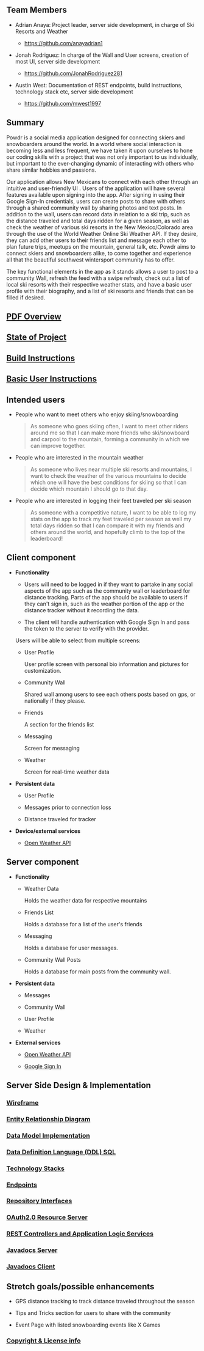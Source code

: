 ## Team Members

* Adrian Anaya: Project leader, server side development, in charge of Ski Resorts and Weather

    * https://github.com/anayadrian1

* Jonah Rodriguez: In charge of the Wall and User screens, creation of most UI, server side development

    * https://github.com/JonahRodriguez281

* Austin West: Documentation of REST endpoints, build instructions, technology stack etc, server side development

    * https://github.com/mwest1997

## Summary

Powdr is a social media application designed for connecting skiers and snowboarders around the world. In a world where social interaction is becoming less and less frequent, we have taken it upon ourselves to hone our coding skills with a project that was not only important to us individually, but important to the ever-changing dynamic of interacting with others who share similar hobbies and passions. 

Our application allows New Mexicans to connect with each other through an intuitive and user-friendly UI . Users of the application will have several features available upon signing into the app. After signing in using their Google Sign-In credentials, users can create posts to share with others through a shared community wall by sharing photos and text posts. In addition to the wall, users can record data in relation to a ski trip, such as the distance traveled and total days ridden for a given season, as well as check the weather of various ski resorts in the New Mexico/Colorado area through the use of the World Weather Online Ski Weather API. If they desire, they can add other users to their friends list and message each other to plan future trips, meetups on the mountain, general talk, etc.  Powdr aims to connect skiers and snowboarders alike, to come together and experience all that the beautiful southwest wintersport community has to offer.

The key functional elements in the app as it stands allows a user to post to a community Wall, refresh the feed with a swipe refresh, check out a list of local ski resorts with their respective weather stats, and have a basic user profile with their biography, and a list of ski resorts and friends that can be filled if desired.

## [PDF Overview](pdf/powdr-overview.pdf)

## [State of Project](md/state-of-project.md)

## [Build Instructions](md/build-instructions.md)

## [Basic User Instructions](md/basic-instructions.md)

## Intended users

* People who want to meet others who enjoy skiing/snowboarding

	> As someone who goes skiing often, I want to meet other riders around me so that I can make more friends who ski/snowboard and carpool to the mountain, forming a community in which we can improve together.

* People who are interested in the mountain weather

	> As someone who lives near multiple ski resorts and mountains, I want to check the weather of the various mountains to decide which one will have the best conditions for skiing so that I can decide which mountain I should go to that day.

* People who are interested in logging their feet traveled per ski season

	> As someone with a competitive nature, I want to be able to log my stats on the app to track my feet traveled per season as well my total days ridden so that I can compare it with my friends and others around the world, and hopefully climb to the top of the leaderboard!

## Client component

* **Functionality**

	* Users will need to be logged in if they want to partake in any social aspects of the app such as the community wall or leaderboard for distance tracking. Parts of the app should be available to 
	users if they can't sign in, such as the weather portion of the app or the distance tracker without it recording the data.
	
	* The client will handle authentication with Google Sign In and pass the token to the server to verify with the provider.

	Users will be able to select from multiple screens:
	
	* User Profile
	
	  User profile screen with personal bio information and pictures for customization.
		
	* Community Wall
	
	  Shared wall among users to see each others posts based on gps, or nationally if they please.
		
	* Friends
	
	  A section for the friends list
		
	* Messaging
	
	  Screen for messaging
		
	* Weather
	
	  Screen for real-time weather data
		    
* **Persistent data**

    * User Profile
	
	* Messages prior to connection loss
	
	* Distance traveled for tracker
	
* **Device/external services**
	
    * [Open Weather API](https://rapidapi.com/community/api/open-weather-map)
		
## Server component

* **Functionality**

    * Weather Data
	
	  Holds the weather data for respective mountains
	
	* Friends List
	
	  Holds a database for a list of the user's friends
	
	* Messaging
	
	  Holds a database for user messages.
	
	* Community Wall Posts
	
	  Holds a database for main posts from the community wall.
	  
* **Persistent data**

    * Messages
	
	* Community Wall
	
	* User Profile

	* Weather 
	
* **External services**
	
	* [Open Weather API](https://rapidapi.com/community/api/open-weather-map)
		
	* [Google Sign In](https://developers.google.com/identity/sign-in/web/sign-in)

## Server Side Design & Implementation

### [Wireframe](md/wireframe.md)

### [Entity Relationship Diagram](md/powdr-erd.md)

### [Data Model Implementation](md/entities.md)

### [Data Definition Language (DDL) SQL](ddl.md)

### [Technology Stacks](md/techstacks.md)

### [Endpoints](md/powdr-endpoints.md)

### [Repository Interfaces](md/interfaces.md)

### [OAuth2.0 Resource Server](https://github.com/powdr-ddc/powdr-service/blob/master/src/main/java/edu/cnm/deepdive/powdr/configuration/SecurityConfiguration.java)

### [REST Controllers and Application Logic Services](md/endpoints.md)

### [Javadocs Server](api/server/index.html)

### [Javadocs Client](api/client/index.html)

## Stretch goals/possible enhancements 

* GPS distance tracking to track distance traveled throughout the season

* Tips and Tricks section for users to share with the community
	
* Event Page with listed snowboarding events like X Games

### [Copyright & License info](md/copyright.md)
